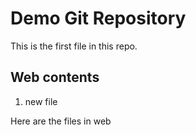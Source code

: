# Demo Git Repository
This is the first file in this repo.

## Web contents
1. new file

Here are the files in web 

